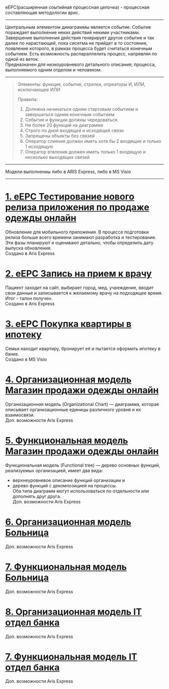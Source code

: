 eEPC(расширенная соытийная процессная цепочка) - процессная составляющая методологии арис.       
________________
Центральным элементом дииаграммы является событие. Событие пораждает выполнение неких действий некими участниками.    
Завершение выполнения действия генерирует другое событие и так далее по нарастающей, пока сисетма не прийдет в то состояние, появление которого, в рамках процесса будет считаться конечным событием. Есть возможность распараллелить процесс, напрявляя по одной из веток.          
Предназначен для низкоуровневого детального описания; процесса, выполняемого одним отделом и человеком.         
_________________
> Элементы: функция, событие, стрелка, опреаторы И, ИЛИ, исключающее ИЛИ     
>                      
> Правила:             
> 1. Долнжна начинаться одним стартовым событием и завершаться одним конечным событием              
> 2. События и функции должны чередоваться      
> 3. Не более 20 функций на диаграмме           
> 4. Строго по дной входящей и исходящей связи           
> 5. Запрещены объекты без связей                                             
> 6. Оператор слияния должен иметь хотя бы 2 входящие и только 1 исходящую            
> 7. Оператор втвления должен иметь только 1 входящую и несколько выходящих связей             
_______________________      
Модели выполнениы либо в ARIS Express, либо в  MS Visio           
___________________________
                          
# [1. eEPC Тестирование нового релиза приложения по продаже одежды онлайн](https://github.com/kornilovaap/Business_process_modeling/blob/main/eEPC/%D0%A0%D0%B5%D0%BB%D0%B8%D0%B7%20%D0%BC%D0%BE%D0%B1%D0%B8%D0%BB%D1%8C%D0%BD%D0%BE%D0%B3%D0%BE%20%D0%BF%D1%80%D0%B8%D0%BB%D0%BE%D0%B6%D0%B5%D0%BD%D0%B8%D1%8F.adf)           
Обновление для мобильного приложения. В процессе подготовки релиза больше всего времени занимают разработка и тестирование. 
Эти фазы планируют и оценивают детально, чтобы определить дату выпуска обновления.             
Создано в Aris Express               
                  
# [2. eEPC Запись на прием к врачу](https://github.com/kornilovaap/Business_process_modeling/blob/main/eEPC/%D0%97%D0%B0%D0%BF%D0%B8%D1%81%D1%8C%20%D0%BD%D0%B0%20%D0%BF%D1%80%D0%B8%D0%B5%D0%BC%20%D0%BA%20%D0%B2%D1%80%D0%B0%D1%87%D1%83.pdf)
Пациент заходит на сайт, выбирает город, мед. учреждение, вводит свои данные и записывается к желаемому врачу на подходящее время. Итог - талон получен.    
Создано в Aris Express    
      
# [3. eEPC Покупка квартиры в ипотеку](https://github.com/kornilovaap/Business_process_modeling/blob/main/eEPC/%D0%9F%D0%BE%D0%BA%D1%83%D0%BF%D0%BA%D0%B0_%D0%BA%D0%B2%D0%B0%D1%80%D1%82%D0%B8%D1%80%D1%8B_%D0%B2_%D0%B8%D0%BF%D0%BE%D1%82%D0%B5%D0%BA%D1%83.pdf)    
Семья находит квартиру, бронирует её и пытается оформить ипотеку в банке.    
Создано в MS Visio  
    
# [4. Организационная модель Магазин продажи одежды онлайн](https://github.com/kornilovaap/Business_process_modeling/blob/main/eEPC/%D0%BE%D1%80%D0%B3_%D0%BE%D0%BD%D0%BB%D0%B0%D0%B9%D0%BD_%D0%BC%D0%B0%D0%B3.pdf)       
Организационная модель (Organizational Chart) — диаграмма, которая описывает организационные единицы различного уровня и их взаимосвязи.     
Доп. возможности Aris Express
             
# [5. Функциональная модель Магазин продажи одежды онлайн](https://github.com/kornilovaap/Business_process_modeling/blob/main/eEPC/%D1%84%D1%83%D0%BD%D0%BA%D1%86_%D0%BE%D0%BD%D0%BB%D0%B0%D0%B9%D0%BD_%D0%BC%D0%B0%D0%B3.pdf)                        
Функциональная модель (Functional tree) — дерево основных функций, реализуемых организацией, имеет два вида:    
* верхнеуровневое описание функций организации и    
* дерево функций с декомпозицией на процессы.    
Оба типа диаграмм могут использоваться по отдельности или дополнять друг друга.    
Доп. возможности Aris Express
    
# [6. Организационная модель Больница](https://github.com/kornilovaap/Business_process_modeling/blob/main/eEPC/Organizational%20chart_%D0%91%D0%9E%D0%9B%D0%AC%D0%9D%D0%98%D0%A6%D0%90.pdf)   
Доп. возможности Aris Express              
               
# [7. Функциональная модель Больница](https://github.com/kornilovaap/Business_process_modeling/blob/main/eEPC/Process%20landscape_%D0%91%D0%9E%D0%9B%D0%AC%D0%9D%D0%98%D0%A6%D0%90.pdf)        
Доп. возможности Aris Express   
     
# [8. Организационная модель IT отдел банка](https://github.com/kornilovaap/Business_process_modeling/blob/main/eEPC/%D0%BE%D1%80%D0%B3_it_%D0%BE%D1%82%D0%B4%D0%B5%D0%BB.pdf)   
Доп. возможности Aris Express              
               
# [7. Функциональная модель IT отдел банка](https://github.com/kornilovaap/Business_process_modeling/blob/main/eEPC/%D1%84%D1%83%D0%BD%D0%BA%D1%86_it_%D0%BE%D1%82%D0%B4%D0%B5%D0%BB.pdf)        
Доп. возможности Aris Express   
            
